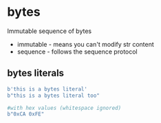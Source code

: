 
# bytes
Immutable sequence of bytes
- immutable - means you can't modify str content
- sequence - follows the sequence protocol
## bytes literals
```python
b'this is a bytes literal'
b"this is a bytes literal too"

#with hex values (whitespace ignored)
b"0xCA 0xFE"
```
<!--stackedit_data:
eyJoaXN0b3J5IjpbMTM5NDQ4NTA4MCwyNjcyOTk5MDUsLTIwOT
E1OTk5OV19
-->